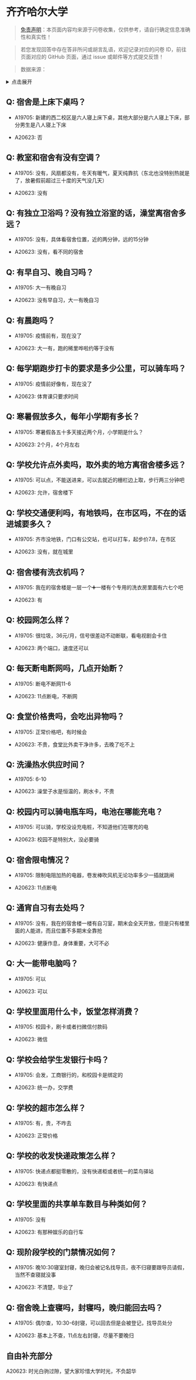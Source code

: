 # 齐齐哈尔大学

> [免责声明](https://colleges.chat/#_3)：本页面内容均来源于问卷收集，仅供参考，请自行确定信息准确性和真实性！

> 若您发现回答中存在答非所问或胡言乱语，欢迎记录对应的问卷 ID，前往页面对应的 GitHub 页面，通过 issue 或邮件等方式提交反馈！

> 数据来源：

<details><summary>点击展开</summary>
<ul>
<li>A19705: 匿名 (2023 年 06 月)</li>
<li>A20623: 匿名 (2023 年 07 月)</li>
</ul>
</details>

## Q: 宿舍是上床下桌吗？

- A19705: 新建的西二校区是六人寝上床下桌，其他大部分是六人寝上下床，部分男生是八人寝上下床

- A20623: 否

## Q: 教室和宿舍有没有空调？

- A19705: 没有，风扇都没有，冬天有暖气，夏天纯靠抗（东北也没特别热就是了，放暑假前超过三十度的天气没几天）

- A20623: 没有

## Q: 有独立卫浴吗？没有独立浴室的话，澡堂离宿舍多远？

- A19705: 没有，具体看宿舍位置，近的两分钟，远的15分钟

- A20623: 没有，看不同的宿舍

## Q: 有早自习、晚自习吗？

- A19705: 大一有晚自习

- A20623: 没有早自习，大一有晚自习

## Q: 有晨跑吗？

- A19705: 疫情前有，现在没了

- A20623: 大一有，跑的稀里哗啦约等于没有

## Q: 每学期跑步打卡的要求是多少公里，可以骑车吗？

- A19705: 疫情前好像有，现在没了

- A20623: 体育课只要求时间

## Q: 寒暑假放多久，每年小学期有多长？

- A19705: 寒暑假各五十多天接近两个月，小学期是什么？

- A20623: 2个月，4个月左右

## Q: 学校允许点外卖吗，取外卖的地方离宿舍楼多远？

- A19705: 可以点，不能送进来，可以去就近的栅栏边上取，步行两三分钟吧

- A20623: 允许，宿舍楼下

## Q: 学校交通便利吗，有地铁吗，在市区吗，不在的话进城要多久？

- A19705: 齐市没地铁，门口有公交站，也可以打车，起步价7.8，在市区

- A20623: 没有，就在城里

## Q: 宿舍楼有洗衣机吗？

- A19705: 我在的宿舍楼是一层一个➕一楼有个专用的洗衣房里面有六七个吧

- A20623: 有

## Q: 校园网怎么样？

- A19705: 很垃圾，36元/月，信号很差动不动断联，看电视剧会卡住

- A20623: 两个端口，速度还可以

## Q: 每天断电断网吗，几点开始断？

- A19705: 断电不断网11-6

- A20623: 11点断电，不断网

## Q: 食堂价格贵吗，会吃出异物吗？

- A19705: 正常价格吧，有时候会

- A20623: 不贵，食堂比外卖干净许多，去晚了吃不上

## Q: 洗澡热水供应时间？

- A19705: 6-10

- A20623: 澡堂子水是恒温的，刷水卡，不贵

## Q: 校园内可以骑电瓶车吗，电池在哪能充电？

- A19705: 可以骑，学校没设充电桩，不知道他们在哪充的电

- A20623: 校园不是特别大，没必要骑

## Q: 宿舍限电情况？

- A19705: 限制电阻加热的电器，卷发棒吹风机无论功率多少一插就跳闸

- A20623: 11点断电

## Q: 通宵自习有去处吗？

- A19705: 没有，我在的宿舍楼一楼有自习室，期末会全天开放，但是只有楼里面的人能进，而且位置不多期末全靠抢

- A20623: 健康作息，身体重要，大可不必

## Q: 大一能带电脑吗？

- A19705: 可以

- A20623: 可以

## Q: 学校里面用什么卡，饭堂怎样消费？

- A19705: 校园卡，刷卡或者扫微信付款码

- A20623: 微信

## Q: 学校会给学生发银行卡吗？

- A19705: 会发，工商银行的，和校园卡是绑定的

- A20623: 统一办，交学费

## Q: 学校的超市怎么样？

- A19705: 有，贵，不咋去

- A20623: 正常价格

## Q: 学校的收发快递政策怎么样？

- A19705: 快递点都挺零散的，没有快递柜或者统一的菜鸟驿站

- A20623: 有快递点

## Q: 学校里面的共享单车数目与种类如何？

- A19705: 没有

- A20623: 有那种娱乐的自行车

## Q: 现阶段学校的门禁情况如何？

- A19705: 晚10:30寝室封寝，晚归会被记名找导员，夜不归寝要跟导员请假，当然不查寝就没事

- A20623: 不清楚，毕业了

## Q: 宿舍晚上查寝吗，封寝吗，晚归能回去吗？

- A19705: 偶尔查，10:30-6封寝，可以回去但是会被登记，找导员处分

- A20623: 基本上不查，11点左右封寝，尽量不要晚归

## 自由补充部分

A20623: 时光白驹过隙，望大家珍惜大学时光，不负韶华
